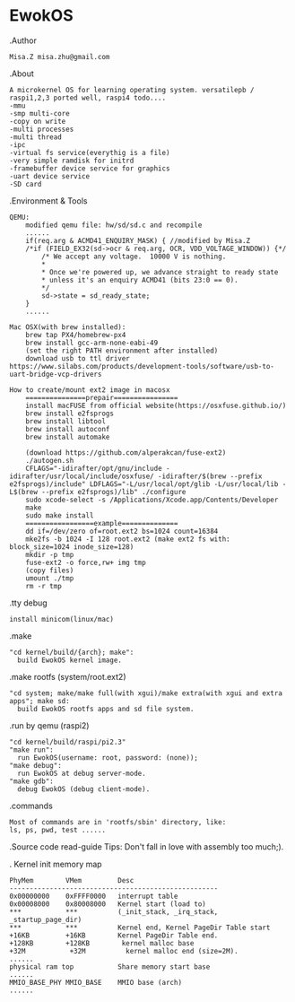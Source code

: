 # EwokOS

.Author

	Misa.Z misa.zhu@gmail.com

.About

	A microkernel OS for learning operating system. versatilepb / raspi1,2,3 ported well, raspi4 todo....
	-mmu
	-smp multi-core
	-copy on write
	-multi processes
	-multi thread
	-ipc
	-virtual fs service(everythig is a file)
	-very simple ramdisk for initrd
	-framebuffer device service for graphics
	-uart device service
	-SD card

.Environment & Tools

	QEMU: 
		modified qemu file: hw/sd/sd.c and recompile
		......
		if(req.arg & ACMD41_ENQUIRY_MASK) { //modified by Misa.Z 
		/*if (FIELD_EX32(sd->ocr & req.arg, OCR, VDD_VOLTAGE_WINDOW)) {*/
			/* We accept any voltage.  10000 V is nothing.
			*
			* Once we're powered up, we advance straight to ready state
			* unless it's an enquiry ACMD41 (bits 23:0 == 0).
			*/
			sd->state = sd_ready_state;
		}
		......

	Mac OSX(with brew installed):	
		brew tap PX4/homebrew-px4
		brew install gcc-arm-none-eabi-49
		(set the right PATH environment after installed)
		download usb to ttl driver https://www.silabs.com/products/development-tools/software/usb-to-uart-bridge-vcp-drivers
		
	How to create/mount ext2 image in macosx
		===============prepair================
		install macFUSE from official website(https://osxfuse.github.io/)
		brew install e2fsprogs
		brew install libtool 
		brew install autoconf
		brew install automake

		(download https://github.com/alperakcan/fuse-ext2)
		./autogen.sh
		CFLAGS="-idirafter/opt/gnu/include -idirafter/usr/local/include/osxfuse/ -idirafter/$(brew --prefix e2fsprogs)/include" LDFLAGS="-L/usr/local/opt/glib -L/usr/local/lib -L$(brew --prefix e2fsprogs)/lib" ./configure
		sudo xcode-select -s /Applications/Xcode.app/Contents/Developer
		make
		sudo make install
		=================example==============
		dd if=/dev/zero of=root.ext2 bs=1024 count=16384
 		mke2fs -b 1024 -I 128 root.ext2 (make ext2 fs with: block_size=1024 inode_size=128)
 		mkdir -p tmp
		fuse-ext2 -o force,rw+ img tmp
 		(copy files)
 		umount ./tmp
 		rm -r tmp
.tty debug
	
	install minicom(linux/mac)
	
.make 
	
	"cd kernel/build/{arch}; make":
	  build EwokOS kernel image.
	
.make rootfs (system/root.ext2)
	
	"cd system; make/make full(with xgui)/make extra(with xgui and extra apps"; make sd:
	  build EwokOS rootfs apps and sd file system.
	
.run by qemu (raspi2)
	
	"cd kernel/build/raspi/pi2.3"
	"make run":
	  run EwokOS(username: root, password: (none));
	"make debug":
	  run EwokOS at debug server-mode.
	"make gdb":
	  debug EwokOS (debug client-mode).

.commands 
	
	Most of commands are in 'rootfs/sbin' directory, like:
	ls, ps, pwd, test ......

.Source code read-guide
	Tips: Don't fall in love with assembly too much;).

. Kernel init memory map

	PhyMem        VMem         Desc
	----------------------------------------------------
	0x00000000    0xFFFF0000   interrupt table
	0x00008000    0x80008000   Kernel start (load to)
	***           ***          (_init_stack, _irq_stack, _startup_page_dir)
	***           ***          Kernel end, Kernel PageDir Table start
	+16KB         +16KB        Kernel PageDir Table end.
	+128KB        +128KB        kernel malloc base
	+32M           +32M          kernel malloc end (size=2M).
	......
	physical ram top           Share memory start base               
	......
	MMIO_BASE_PHY MMIO_BASE    MMIO base (arch)
	......


